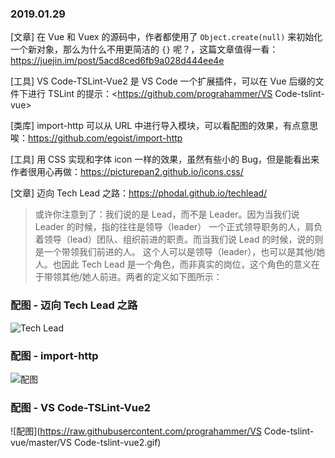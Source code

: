 ### 2019.01.29

[文章] 在 Vue 和 Vuex 的源码中，作者都使用了 `Object.create(null)` 来初始化一个新对象，那么为什么不用更简洁的 `{}` 呢？，这篇文章值得一看：<https://juejin.im/post/5acd8ced6fb9a028d444ee4e>

[工具] VS Code-TSLint-Vue2 是 VS Code 一个扩展插件，可以在 Vue 后缀的文件下进行 TSLint 的提示：<https://github.com/prograhammer/VS Code-tslint-vue> 

[类库] import-http 可以从 URL 中进行导入模块，可以看配图的效果，有点意思唉：<https://github.com/egoist/import-http> 

[工具] 用 CSS 实现和字体 icon 一样的效果，虽然有些小的 Bug，但是能看出来作者很用心再做：<https://picturepan2.github.io/icons.css/> 

[文章] 迈向 Tech Lead 之路：<https://phodal.github.io/techlead/> 
> 或许你注意到了：我们说的是 Lead，而不是 Leader。因为当我们说 Leader 的时候，指的往往是领导（leader）
> 一个正式领导职务的人，肩负着领导（lead）团队、组织前进的职责。而当我们说 Lead 的时候，说的则是一个带领我们前进的人。
> 这个人可以是领导（leader），也可以是其他/她人。也因此 Tech Lead 是一个角色，而非真实的岗位，这个角色的意义在于带领其他/她人前进。两者的定义如下图所示：

### 配图 - 迈向 Tech Lead 之路
![Tech Lead](https://phodal.github.io/techlead/images/leader-vs-boss.jpg)


### 配图 - import-http 
![配图](https://camo.githubusercontent.com/c478f5fd26f29a61d826a1e49a0ceee14650d3b1/68747470733a2f2f756e706b672e636f6d2f4065676f6973742f6d656469612f70726f6a656374732f696d706f72742d687474702f707265766965772e737667)

### 配图 - VS Code-TSLint-Vue2
![配图](https://raw.githubusercontent.com/prograhammer/VS Code-tslint-vue/master/VS Code-tslint-vue2.gif)

